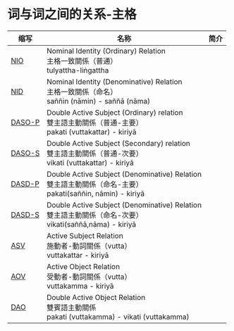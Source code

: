 # 词与词之间的关系-主格

| 缩写 | 名称 | 简介 |
| ---  | ------ |---- |
|  [NIO](nom-nio.md) |  Nominal Identity (Ordinary) Relation<br>主格一致關係（普通）<br>tulyattha-liṅgattha |  |
|  [NID](nom-nid.md) | Nominal Identity (Denominative) Relation<br>主格一致關係（命名）<br>saññin (nāmin) - saññā (nāma) |  |
|  [DASO-P](nom-daso.md)  | Double Active Subject (Ordinary) relation<br>雙主語主動關係（普通-主要）<br> pakati (vuttakattar) - kiriyā |  |
| [DASO-S](nom-daso.md)  | Double Active Subject (Secondary) relation<br>雙主語主動關係（普通-次要）<br>vikati (vuttakattar) - kiriyā |  |
|  [DASD-P](nom-dasd.md) | Double Active Subject (Denominative) Relation<br>雙主語主動關係（命名-主要）<br>pakati(saññin, nāmin) - kiriyā |  |
| [DASD-S](nom-dasd.md) | Double Active Subject (Denominative) Relation<br>雙主語主動關係（命名-次要）<br>vikati(saññā,nāma) - kiriyā |  |
| [ASV](nom-asv.md) | Active Subject Relation<br>施動者-動詞關係（vutta）<br>vuttakattar - kiriyā  |  |
| [AOV](nom-aov.md) | Active Object Relation<br>受動者-動詞關係（vutta）<br>vuttakamma - kiriyā |  |
| [DAO](nom-dao.md) | Double Active Object Relation<br>雙賓語主動關係<br>pakati (vuttakamma) - vikati (vuttakamma) 
